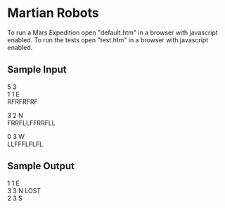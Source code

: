 Martian Robots
================

To run a Mars Expedition open "default.htm" in a browser with javascript enabled.
To run the tests open "test.htm" in a browser with javascript enabled.


Sample Input
----------------
5 3<br />
1 1 E<br />
RFRFRFRF

3 2 N<br />
FRRFLLFFRRFLL

0 3 W<br />
LLFFFLFLFL


Sample Output
----------------
1 1 E<br />
3 3 N LOST<br />
2 3 S
